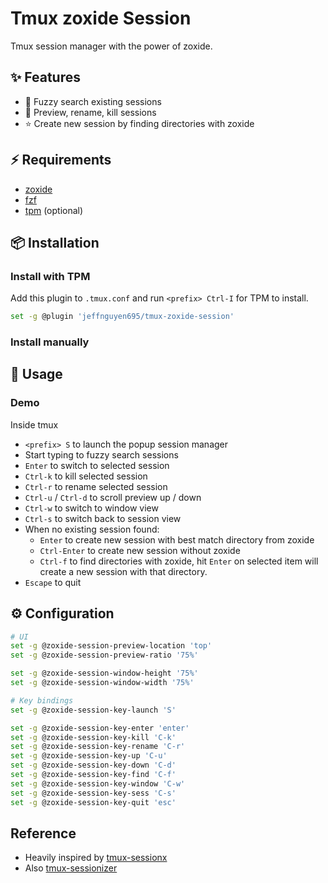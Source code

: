 # Tmux zoxide Session

Tmux session manager with the power of zoxide.

## ✨ Features

- 🔎 Fuzzy search existing sessions
- 🔨 Preview, rename, kill sessions
- ⭐ Create new session by finding directories with zoxide

## ⚡️ Requirements

- [zoxide](https://github.com/ajeetdsouza/zoxide)
- [fzf](https://github.com/junegunn/fzf)
- [tpm](https://github.com/tmux-plugins/tpm) (optional)

## 📦 Installation

### Install with TPM

Add this plugin to `.tmux.conf` and run `<prefix> Ctrl-I` for TPM to install.

```bash
set -g @plugin 'jeffnguyen695/tmux-zoxide-session'
```

### Install manually

## 🚀 Usage

### Demo

Inside tmux

- `<prefix> S` to launch the popup session manager
- Start typing to fuzzy search sessions
- `Enter` to switch to selected session
- `Ctrl-k` to kill selected session
- `Ctrl-r` to rename selected session
- `Ctrl-u` / `Ctrl-d` to scroll preview up / down
- `Ctrl-w` to switch to window view
- `Ctrl-s` to switch back to session view
- When no existing session found:
  - `Enter` to create new session with best match directory from zoxide
  - `Ctrl-Enter` to create new session without zoxide
  - `Ctrl-f` to find directories with zoxide, hit `Enter` on selected item will create a new session with that directory.
- `Escape` to quit

## ⚙️ Configuration

```bash
# UI
set -g @zoxide-session-preview-location 'top'
set -g @zoxide-session-preview-ratio '75%'

set -g @zoxide-session-window-height '75%'
set -g @zoxide-session-window-width '75%'

# Key bindings
set -g @zoxide-session-key-launch 'S'

set -g @zoxide-session-key-enter 'enter'
set -g @zoxide-session-key-kill 'C-k'
set -g @zoxide-session-key-rename 'C-r'
set -g @zoxide-session-key-up 'C-u'
set -g @zoxide-session-key-down 'C-d'
set -g @zoxide-session-key-find 'C-f'
set -g @zoxide-session-key-window 'C-w'
set -g @zoxide-session-key-sess 'C-s'
set -g @zoxide-session-key-quit 'esc'
```

## Reference

- Heavily inspired by [tmux-sessionx](https://github.com/omerxx/tmux-sessionx)
- Also [tmux-sessionizer](https://github.com/ThePrimeagen/.dotfiles/blob/master/bin/.local/scripts/tmux-sessionizer)
